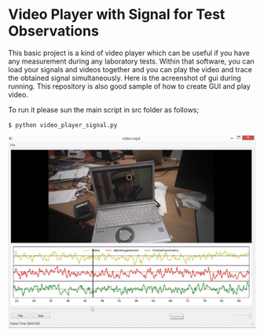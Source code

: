 # Video Player with Signal for Test Observations 

This basic project is a kind of video player which can be useful if you have any measurement during any laboratory tests. Within that software, you can load your signals and videos together and you can play the video and trace the obtained signal simultaneously. Here is the acreenshot of gui during running. This repository is also good sample of how to create GUI and play video.

To run it please sun the main script in src folder as follows;

```
$ python video_player_signal.py
```


![Sample image](data/videoaudio.jpg?raw=true "Title")




